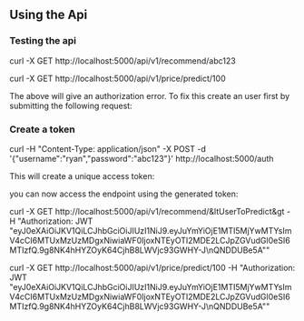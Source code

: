 ## Using the Api

### Testing the api

 curl -X GET http://localhost:5000/api/v1/recommend/abc123


 curl -X GET http://localhost:5000/api/v1/price/predict/100

The above will give an authorization error. To fix this create
an user first by submitting the following request:

### Create a token

curl -H "Content-Type: application/json" -X POST -d '{"username":"ryan","password":"abc123"}' http://localhost:5000/auth

This will create a unique access token:


you can now access the endpoint using the generated token:


curl -X GET http://localhost:5000/api/v1/recommend/&ltUserToPredict&gt  -H "Authorization: JWT  "eyJ0eXAiOiJKV1QiLCJhbGciOiJIUzI1NiJ9.eyJuYmYiOjE1MTI5MjYwMTYsImV4cCI6MTUxMzUzMDgxNiwiaWF0IjoxNTEyOTI2MDE2LCJpZGVudGl0eSI6MTIzfQ.9g8NK4hHYZOyK64CjhB8LWVjc93GWHY-J\nQNDDUBe5A""

curl -X GET http://localhost:5000/api/v1/price/predict/100  -H "Authorization: JWT  "eyJ0eXAiOiJKV1QiLCJhbGciOiJIUzI1NiJ9.eyJuYmYiOjE1MTI5MjYwMTYsImV4cCI6MTUxMzUzMDgxNiwiaWF0IjoxNTEyOTI2MDE2LCJpZGVudGl0eSI6MTIzfQ.9g8NK4hHYZOyK64CjhB8LWVjc93GWHY-J\nQNDDUBe5A""
